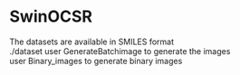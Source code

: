 # SwinOCSR
The datasets are available in SMILES format  
./dataset
user GenerateBatchimage to generate the images  
user Binary_images to generate binary images  
